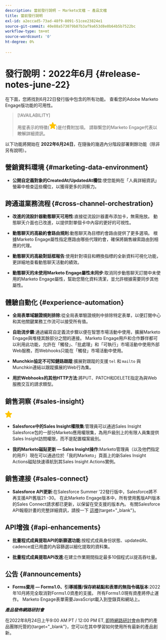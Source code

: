```yaml
---
description: 當前發行說明 — Marketo文檔 — 產品文檔
title: 當前發行說明
exl-id: a2eccad5-73ad-48f9-8091-51cee23824e1
source-git-commit: 40e88a573079b87b3af9a653d8e0b64b5b7522bc
workflow-type: tm+mt
source-wordcount: '0'
ht-degree: 0%

---
```


# 發行說明：2022年6月 {#release-notes-june-22}

在下面，您將找到6月22日發行版中包含的所有功能。 查看您的Adobe Marketo Engage版功能的可用性。

>[!AVAILABILITY]
>
>用星表示的特徵(![星](assets/yellow-star.png))是付費附加項。 請聯繫您的Marketo Engage代表以瞭解詳細資訊。

以下功能將開始在 **2022年6月24日**，在隨後的幾週內分階段部署剩餘功能（除非另有說明）。

## 營銷資料環境 {#marketing-data-environment}

* **公開自定義對象的CreatedAt/UpdatedAt欄位**:使您能夠在「人員詳細資訊」螢幕中檢查這些欄位，以獲得更多的洞察力。

## 跨通道業務流程 {#cross-channel-orchestration}

* **改進的流設計器動態聊天可用性**:直接從流設計器畫布添加卡，無需拖放。 動態聊天介面也已改進，以提供對單個卡中內容的更好的可視性。

* **動態聊天的高級約會路由規則**:動態聊天為目標約會路由提供了更多選項。 根據Marketo Engage屬性指定應路由哪些代理約會，確保將銷售線索路由到相應的代理。

* **動態聊天的高級對話框報告**:使用針對項目和轉換指標的全新資料可視化功能，更詳細地查看動態聊天活動的績效。

* **動態聊天的未使用Marketo Engage屬性未同步**:取消同步動態聊天訂閱中未使用的Marketo Engage屬性，幫助您簡化資料清潔，並允許根據需要同步其他屬性。

## 體驗自動化 {#experience-automation}

* **全局表單域驗證規則排除**:從全局表單驗證規則中排除特定表單，以便訂閱中心和其他關鍵業務工作流可以接受所有值。

* **自助流步驟**:通過編寫自定義流步驟以便在智慧市場活動中使用，擴展Marketo Engage與堆棧其餘部分之間的連接。 Marketo Engage用戶和合作夥伴都可以利用此功能，允許在「觸發」、「批處理」和「可執行」市場活動中使用外部Web服務，而Webhooks只能在「觸發」市場活動中使用。

* **Munchkin協定不可知鏈路跟蹤**:擴展對跟蹤的支援 `tel` 和 `mailto` 與Munchkin連結以跟蹤擴展的Web行為集。

* **用於Webhooks的其他HTTP方法**:將PUT、PATCH和DELETE指定為與Web服務交互的請求類型。

## 銷售洞察 {#sales-insight}

![（星號）](assets/yellow-star.png)

* **Salesforce中的Sales Insight權限集**:管理員可以通過Sales Insight Salesforce包的一部分Marketo應用權限集，為用戶級別上的有限人員集提供Sales Insight訪問權限，而不是配置檔案級別。

* **我的Marketo磁貼更新 — Sales Insight操作**:Marketo管理員（以及他們指定的用戶）現在可以通過位於「我的Marketo」頁面上的新Sales Insight Actions磁貼快速導航到其Sales Insight Actions實例。

## 銷售連接 {#sales-connect}

* **Salesforce API更新**:在Salesforce Summer &#39;22發行版中，Salesforce將不再支援API舊版21 -30。 在此Marketo Engage版本中，所有使用舊版API版本的Sales Connect請求都已更新，以保留在受支援的版本內。 有關Salesforce API報廢計畫的完整詳細資訊，請按一下 [這裡](https://help.salesforce.com/s/articleView?language=en_US&amp;type=1&amp;id=000354473){target=&quot;_blank&quot;}。

## API增強 {#api-enhancements}

* **批量程式成員提取API的新篩選功能**:按程式成員身份狀態、updatedAt、cadence或已用盡的內容篩選以細化提取的資料集。

* **批量程式成員提取API改進**:在建立作業期間指定最多10個程式以提高吞吐量。

## 公告 {#announcements}

* **Forms棄用 — Forms1.0、引導捕獲/保存終結點和表單的無指令碼版本**:2022年10月將完全取消對Forms1.0資產的支援。 所有Forms1.0現有資產將停止運作。 Marketo Engage表單需要JavaScript載入到登錄頁和網站上。

**_產品發佈網路研討會_**

在2022年8月24日上午9:00 AM PT / 12:00 PM ET, [即時網路研討會](https://engage.marketo.com/2022_June_August_Release_Webinar_RegistrationPage.html)由我們的產品團隊托管的{target=&quot;_blank&quot;}，您可以在其中學習如何使用所有最新的產品創新。
